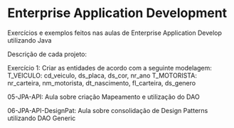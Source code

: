 # Enterprise Application Development
Exercícios e exemplos feitos nas aulas de Enterprise Application Develop utilizando Java

Descrição de cada projeto:

Exercício 1:
Criar as entidades de acordo com a seguinte modelagem:
T_VEICULO: cd_veiculo, ds_placa, ds_cor, nr_ano
T_MOTORISTA: nr_carteira, nm_motorista, dt_nascimento, fl_carteira, ds_genero

05-JPA-API: Aula sobre criação Mapeamento e utilização do DAO

06-JPA-API-DesignPat: Aula sobre consolidação de Design Patterns utilizando DAO Generic


